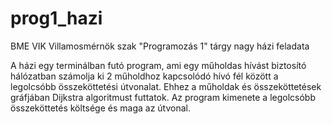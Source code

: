 # prog1_hazi
BME VIK Villamosmérnök szak "Programozás 1" tárgy nagy házi feladata

A házi egy terminálban futó program, ami egy műholdas hívást biztosító hálózatban számolja ki 2 műholdhoz kapcsolódó hívó fél között a legolcsóbb összeköttetési útvonalat. Ehhez a műholdak és összeköttetések gráfjában Dijkstra algoritmust futtatok. Az program kimenete a legolcsóbb összeköttetés költsége és maga az útvonal.
